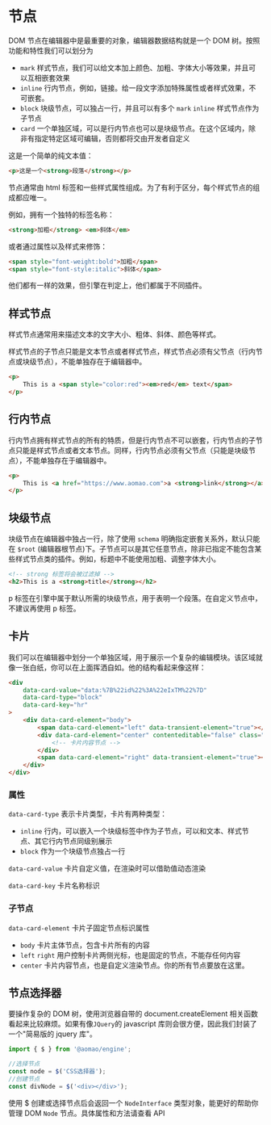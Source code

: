 # 节点

DOM 节点在编辑器中是最重要的对象，编辑器数据结构就是一个 DOM 树。按照功能和特性我们可以划分为

-   `mark` 样式节点，我们可以给文本加上颜色、加粗、字体大小等效果，并且可以互相嵌套效果
-   `inline` 行内节点，例如，链接。给一段文字添加特殊属性或者样式效果，不可嵌套。
-   `block` 块级节点，可以独占一行，并且可以有多个 `mark` `inline` 样式节点作为子节点
-   `card` 一个单独区域，可以是行内节点也可以是块级节点。在这个区域内，除非有指定特定区域可编辑，否则都将交由开发者自定义

这是一个简单的纯文本值：

```html
<p>这是一个<strong>段落</strong></p>
```

节点通常由 html 标签和一些样式属性组成。为了有利于区分，每个样式节点的组成都应唯一。

例如，拥有一个独特的标签名称：

```html
<strong>加粗</strong> <em>斜体</em>
```

或者通过属性以及样式来修饰：

```html
<span style="font-weight:bold">加粗</span>
<span style="font-style:italic">斜体</span>
```

他们都有一样的效果，但引擎在判定上，他们都属于不同插件。

## 样式节点

样式节点通常用来描述文本的文字大小、粗体、斜体、颜色等样式。

样式节点的子节点只能是文本节点或者样式节点，样式节点必须有父节点（行内节点或块级节点），不能单独存在于编辑器中。

```html
<p>
	This is a <span style="color:red"><em>red</em> text</span>
</p>
```

## 行内节点

行内节点拥有样式节点的所有的特质，但是行内节点不可以嵌套，行内节点的子节点只能是样式节点或者文本节点。同样，行内节点必须有父节点（只能是块级节点），不能单独存在于编辑器中。

```html
<p>
	This is <a href="https://www.aomao.com">a <strong>link</strong></a>
</p>
```

## 块级节点

块级节点在编辑器中独占一行，除了使用 `schema` 明确指定嵌套关系外，默认只能在 `$root` (编辑器根节点)下。子节点可以是其它任意节点，除非已指定不能包含某些样式节点类的插件。例如，标题中不能使用加粗、调整字体大小。

```html
<!-- strong 标签将会被过滤掉 -->
<h2>This is a <strong>title</strong></h2>
```

p 标签在引擎中属于默认所需的块级节点，用于表明一个段落。在自定义节点中，不建议再使用 p 标签。

## 卡片

我们可以在编辑器中划分一个单独区域，用于展示一个复杂的编辑模块。该区域就像一张白纸，你可以在上面挥洒自如。他的结构看起来像这样：

```html
<div
	data-card-value="data:%7B%22id%22%3A%22eIxTM%22%7D"
	data-card-type="block"
	data-card-key="hr"
>
	<div data-card-element="body">
		<span data-card-element="left" data-transient-element="true">​</span>
		<div data-card-element="center" contenteditable="false" class="card-hr">
			<!-- 卡片内容节点 -->
		</div>
		<span data-card-element="right" data-transient-element="true">​</span>
	</div>
</div>
```

### 属性

`data-card-type` 表示卡片类型，卡片有两种类型：

-   `inline` 行内，可以嵌入一个块级标签中作为子节点，可以和文本、样式节点、其它行内节点同级别展示
-   `block` 作为一个块级节点独占一行

`data-card-value` 卡片自定义值，在渲染时可以借助值动态渲染

`data-card-key` 卡片名称标识

### 子节点

`data-card-element` 卡片子固定节点标识属性

-   `body` 卡片主体节点，包含卡片所有的内容
-   `left` `right` 用户控制卡片两侧光标，也是固定的节点，不能存任何内容
-   `center` 卡片内容节点，也是自定义渲染节点。你的所有节点要放在这里。

## 节点选择器

要操作复杂的 DOM 树，使用浏览器自带的 document.createElement 相关函数看起来比较麻烦。如果有像`JQuery`的 javascript 库则会很方便，因此我们封装了一个"简易版的 jquery 库"。

```ts
import { $ } from '@aomao/engine';

//选择节点
const node = $('CSS选择器');
//创建节点
const divNode = $('<div></div>');
```

使用 \$ 创建或选择节点后会返回一个 `NodeInterface` 类型对象，能更好的帮助你管理 DOM `Node` 节点。具体属性和方法请查看 API
